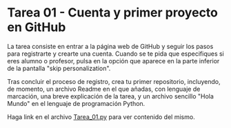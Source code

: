# Tarea 01 - Cuenta y primer proyecto en GitHub
La tarea consiste en entrar a la página web de GitHub y seguir los pasos para registrarte y crearte una cuenta. Cuando se te pida que especifiques si eres alumno o profesor, 
pulsa en la opción que aparece en la parte inferior de la pantalla "skip personalization". 

Tras concluir el proceso de registro, crea tu primer repositorio, incluyendo, de momento, un archivo Readme en el que añadas, con lenguaje de marcación, 
una breve explicación de la tarea, y un archivo sencillo "Hola Mundo" en el lenguaje de programación Python. 

Haga link en el archivo [Tarea_01.py](https://github.com/miguelicosan/curso-ia/blob/main/pia/UT01/Tarea_01/Tarea_01.py) para ver contenido del mismo. 
